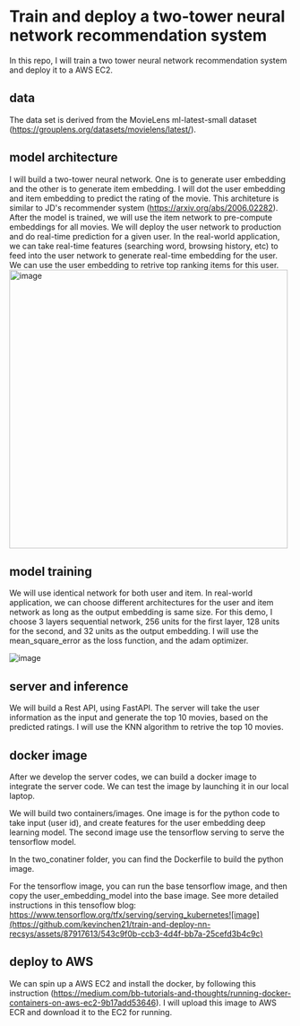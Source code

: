 # Train and deploy a two-tower neural network recommendation system

In this repo, I will train a two tower neural network recommendation system and deploy it to a AWS EC2.

## data

The data set is derived from the MovieLens ml-latest-small dataset (https://grouplens.org/datasets/movielens/latest/).

## model architecture

I will build a two-tower neural network. One is to generate user embedding and the other is to generate item embedding. I will dot the user embedding and item embedding to predict the rating of the movie. This architeture is similar to JD's recommender system (https://arxiv.org/abs/2006.02282). After the model is trained, we will use the item network to pre-compute embeddings for all movies. We will deploy the user network to production and do real-time prediction for a given user. In the real-world application, we can take real-time features (searching word, browsing history, etc) to feed into the user network to generate real-time embedding for the user. We can use the user embedding to retrive top ranking items for this user.
<img width="497" alt="image" src="https://github.com/kevinchen21/train-and-deploy-nn-recsys/assets/87917613/27f25f1b-7a0c-4571-a960-e56e0a3381b9">

## model training

We will use identical network for both user and item. In real-world application, we can choose different architectures for the user and item network as long as the output embedding is same size. For this demo, I choose 3 layers sequential network, 256 units for the first layer, 128 units for the second, and 32 units as the output embedding. I will use the mean_square_error as the loss function, and the adam optimizer.

![image](https://github.com/kevinchen21/train-and-deploy-nn-recsys/assets/87917613/7a30e270-6392-49b4-a98b-1b396d78261a)

## server and inference

We will build a Rest API, using FastAPI. The server will take the user information as the input and generate the top 10 movies, based on the predicted ratings. I will use the KNN algorithm to retrive the top 10 movies.

## docker image
After we develop the server codes, we can build a docker image to integrate the server code. We can test the image by launching it in our local laptop.

We will build two containers/images. One image is for the python code to take input (user id), and create features for the user embedding deep learning model. The second image use the tensorflow serving to serve the tensorflow model. 

In the two_conatiner folder, you can find the Dockerfile to build the python image.

For the tensorflow image, you can run the base tensorflow image, and then copy the user_embedding_model into the base image. See more detailed instructions in this tensoflow blog: https://www.tensorflow.org/tfx/serving/serving_kubernetes![image](https://github.com/kevinchen21/train-and-deploy-nn-recsys/assets/87917613/543c9f0b-ccb3-4d4f-bb7a-25cefd3b4c9c)


## deploy to AWS

We can spin up a AWS EC2 and install the docker, by following this instruction (https://medium.com/bb-tutorials-and-thoughts/running-docker-containers-on-aws-ec2-9b17add53646). I will upload this image to AWS ECR and download it to the EC2 for running.


